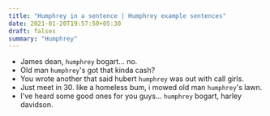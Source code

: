 ```yaml
---
title: "Humphrey in a sentence | Humphrey example sentences"
date: 2021-01-20T19:57:50+05:30
draft: falses
summary: "Humphrey"
---
```

- James dean, `humphrey` bogart... no.
- Old man `humphrey`'s got that kinda cash?
- You wrote another that said hubert `humphrey` was out with call girls.
- Just meet in 30. like a homeless bum, i mowed old man `humphrey`'s lawn.
- I've heard some good ones for you guys... `humphrey` bogart, harley davidson.
                 
